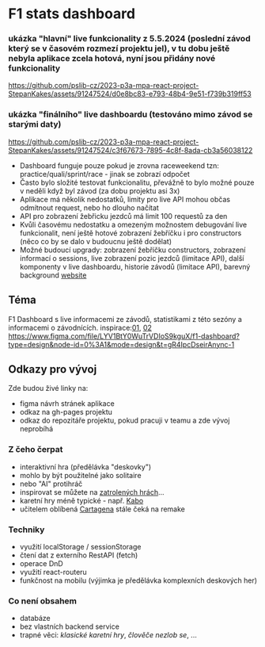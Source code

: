 # F1 stats dashboard


### ukázka "hlavní" live funkcionality z 5.5.2024 (poslední závod který se v časovém rozmezí projektu jel), v tu dobu ještě nebyla aplikace zcela hotová, nyní jsou přidány nové funkcionality
https://github.com/pslib-cz/2023-p3a-mpa-react-project-StepanKakes/assets/91247524/d0e8bc83-e793-48b4-9e51-f739b319ff53

### ukázka "finálního" live dashboardu (testováno mimo závod se starými daty)
https://github.com/pslib-cz/2023-p3a-mpa-react-project-StepanKakes/assets/91247524/c3f67673-7895-4c8f-8ada-cb3a56038122

- Dashboard funguje pouze pokud je zrovna raceweekend tzn: practice/quali/sprint/race - jinak se zobrazí odpočet
- Často bylo složité testovat funkcionalitu, převážně to bylo možné pouze v neděli když byl závod (za dobu projektu asi 3x)
- Aplikace má několik nedostatků, limity pro live API mohou občas odmítnout request, nebo ho dlouho načítat
- API pro zobrazení žebřicku jezdců má limit 100 requestů za den
- Kvůli časovému nedostatku a omezeným možnostem debugování live funkcionalit, není ještě hotové zobrazení žebříčku i pro constructors (něco co by se dalo v budoucnu ještě dodělat)
- Možné budoucí upgrady: zobrazení žebříčku constructors, zobrazení informací o sessions, live zobrazení pozic jezdců (limitace API), další komponenty v live dashboardu, historie závodů (limitace API), barevný background
  [website](https://pslib-cz.github.io/2023-p3a-mpa-react-project-StepanKakes/)

## Téma

F1 Dashboard s live informacemi ze závodů, statistikami z této sezóny a informacemi o závodnících.
inspirace:[01](https://dribbble.com/shots/11407021-F1-Insights-Dashboard), [02](https://dribbble.com/shots/6746836-F1-Red-Bull-Racing-interface)
https://www.figma.com/file/LYV1BtY0WuTrVDIoS9kguX/f1-dashboard?type=design&node-id=0%3A1&mode=design&t=gR4IpcDseirAnync-1

## Odkazy pro vývoj

Zde budou živé linky na:
- figma návrh stránek aplikace
- odkaz na gh-pages projektu
- odkaz do repozitáře projektu, pokud pracuji v teamu a zde vývoj neprobíhá

### Z čeho čerpat

- interaktivní hra (předělávka "deskovky")
- mohlo by být použitelné jako solitaire
- nebo "AI" protihráč
- inspirovat se můžete na [zatrolených hrách](https://www.zatrolene-hry.cz/katalog-her/?fType=cat&keyword=&theme=-1&category=-1&minlength=-1&maxlength=-1&localization=6%2C+7%2C+8&min_players=1&max_players=1&age=-1)...
- karetní hry méně typické - např. [Kabo](https://www.zatrolene-hry.cz/spolecenska-hra/kabo-8341/)
- učitelem oblíbená [Cartagena](https://www.zatrolene-hry.cz/spolecenska-hra/cartagena-422/) stále čeká na remake

### Techniky

- využití localStorage / sessionStorage
- čtení dat z externího RestAPI (fetch)
- operace DnD
- využití react-routeru
- funkčnost na mobilu (výjimka je předělávka komplexních deskových her)

### Co není obsahem 

- databáze
- bez vlastních backend service
- trapné věci: *klasické karetní hry*, *člověče nezlob se*, ...
